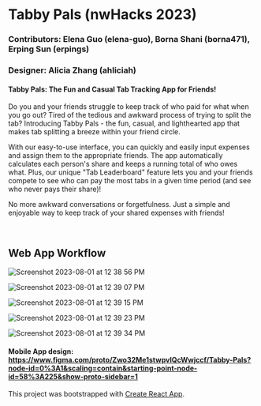 # Tabby Pals (nwHacks 2023)

### Contributors: Elena Guo (elena-guo), Borna Shani (borna471), Erping Sun (erpings)
### Designer: Alicia Zhang (ahliciah)

#### Tabby Pals: The Fun and Casual Tab Tracking App for Friends!

Do you and your friends struggle to keep track of who paid for what when you go out? Tired of the tedious and awkward process of trying to split the tab? Introducing Tabby Pals - the fun, casual, and lighthearted app that makes tab splitting a breeze within your friend circle.

With our easy-to-use interface, you can quickly and easily input expenses and assign them to the appropriate friends. The app automatically calculates each person's share and keeps a running total of who owes what. Plus, our unique "Tab Leaderboard" feature lets you and your friends compete to see who can pay the most tabs in a given time period (and see who never pays their share)!

No more awkward conversations or forgetfulness. Just a simple and enjoyable way to keep track of your shared expenses with friends!

&nbsp;
&nbsp;

## Web App Workflow

![Screenshot 2023-08-01 at 12 38 56 PM](https://github.com/borna471/Tabby-Pals/assets/104699168/ee4903fa-c47e-4689-924d-714701a85529)

![Screenshot 2023-08-01 at 12 39 07 PM](https://github.com/borna471/Tabby-Pals/assets/104699168/be9f3a58-bc56-4aba-b509-f92a2763234d)

![Screenshot 2023-08-01 at 12 39 15 PM](https://github.com/borna471/Tabby-Pals/assets/104699168/1a23e9b5-fb51-4d66-9de1-5f7c8d32fc9f)

![Screenshot 2023-08-01 at 12 39 23 PM](https://github.com/borna471/Tabby-Pals/assets/104699168/7126980e-ced1-4f60-b231-55dafa08a3d4)

![Screenshot 2023-08-01 at 12 39 34 PM](https://github.com/borna471/Tabby-Pals/assets/104699168/95d5eda1-6be8-4471-ac1e-00a08ec70478)


#### Mobile App design: https://www.figma.com/proto/Zwo32Me1stwpvIQcWwjccf/Tabby-Pals?node-id=0%3A1&scaling=contain&starting-point-node-id=58%3A225&show-proto-sidebar=1


This project was bootstrapped with [Create React App](https://github.com/facebook/create-react-app).

&nbsp;
&nbsp;
&nbsp;
&nbsp;

